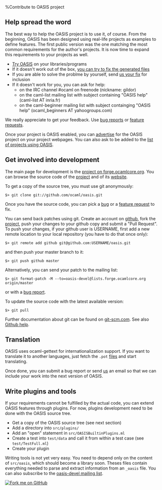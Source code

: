 %Contribute to OASIS project

## Help spread the word

The best way to help the OASIS project is to use it, of course. From the
beginning, OASIS has been designed using real-life projects as examples to
define features. The first public version was the one matching the most
common requirements for the author's projects. It is now time to expand this
requirements to your projects as well.

* [Try OASIS](quickstart.html) on your libraries/programs
* If it doesn't work out of the box,
  [you can try to fix the generated files](MANUAL.html#customization-of-generated-files)
* If you are able to solve the problme by yourself, send
  [us your fix](https://forge.ocamlcore.org/tracker/?func=add&group_id=54&atid=293)
  for inclusion
* If it doesn't work for you, you can ask for help:
     - on the IRC channel #ocaml on freenode (nickname: gildor)
     - on the caml-list mailing list with subject containing "OASIS help" (caml-list AT inria.fr)
     - on the caml-beginner mailing list with subject containging "OASIS help" (ocaml\_beginners AT yahoogroups.com)


We really appreciate to get your feedback. Use
[bug reports](https://forge.ocamlcore.org/tracker/?func=add&group_id=54&atid=291)
or
[feature requests](https://forge.ocamlcore.org/tracker/?atid=294&group_id=54&func=add).

Once your project is OASIS enabled, you can [advertise](advertise.html)
for the OASIS project on your project webpages. You can also ask to be added to
the [list of projects using OASIS](alreadyusing.html).

## Get involved into development

The main page for development is the [project on forge.ocamlcore.org][].
You can browse the source code of the [project][] and of its [website][].

  [project on forge.ocamlcore.org]: http://forge.ocamlcore.org/projects/oasis
  [project]: https://github.com/ocaml/oasis
  [website]: https://github.com/ocaml/oasis-website

To get a copy of the source tree, you must use git anonymously:

    $> git clone git://github.com/ocaml/oasis.git

Once you have the source code, you can pick a [bug][] or a [feature request][] to fix.

  [bug]: https://forge.ocamlcore.org/tracker/?func=browse&group_id=54&atid=291
  [feature request]: https://forge.ocamlcore.org/tracker/?atid=294&group_id=54&func=browse

You can send back patches using git.  Create an account on
[github](https://github.com/), fork the
[project](https://github.com/ocaml/oasis), push your changes to your
github copy and submit a "Pull Request".  To push your changes, if
your github user is USERNAME, first add a new remote location to your
local repository (you have to do that once only):

    $> git remote add github git@github.com:USERNAME/oasis.git

and then push your master branch to it:

    $> git push github master

Alternatively, you can send your patch to the mailing list:

    $> git format-patch -M --to=oasis-devel@lists.forge.ocamlcore.org origin/master

or with a [bug report](https://forge.ocamlcore.org/tracker/?func=add&group_id=54&atid=291).


To update the source code with the latest available version:

    $> git pull

Further documentation about git can be found on
[git-scm.com](http://git-scm.com/).  See also
[Github help](https://help.github.com/).

## Translation

OASIS uses ocaml-gettext for internationalization support. If you want to
translate it to another languages, just fetch the `.pot`
[files](https://github.com/ocaml/oasis/blob/master/po/oasis.pot)
and start translating.

Once done, you can submit a bug report or send
[us](mailto:oasis-devel@lists.forge.ocamlcore.org) an email so that we can
include your work into the next version of OASIS.

## Write plugins and tools

If your requirements cannot be fulfilled by the actual code, you can extend
OASIS features through plugins. For now, plugins development need to be done
with the OASIS source tree.

* Get a copy of the OASIS source tree (see next section)
* Add a directory into `src/plugins/`
* Add an "open" statement in `src/OASISBuiltinPlugins.ml`
* Create a test into `test/data` and call it from within a test case (see
  `test/TestFull.ml`)
* Create your plugin

Writing tools is not yet very easy. You need to depend only on the content of
`src/oasis`, which should become a library soon. Theses files contain
everything needed to parse and extract information from an `_oasis` file.
You can also subscribe to the
[oasis-devel mailing list](https://lists.forge.ocamlcore.org/cgi-bin/listinfo/oasis-devel).

<a href="https://github.com/ocaml/oasis">
  <img
    id="forkme"
    src="https://s3.amazonaws.com/github/ribbons/forkme_right_green_007200.png"
    alt="Fork me on GitHub">
</a>
